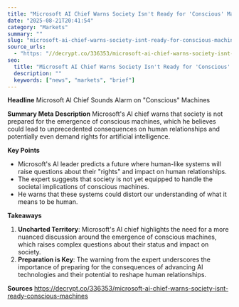 ```yaml
---
title: "Microsoft AI Chief Warns Society Isn't Ready for 'Conscious' Machines"
date: "2025-08-21T20:41:54"
category: "Markets"
summary: ""
slug: "microsoft-ai-chief-warns-society-isnt-ready-for-conscious-machines"
source_urls: 
  - "https: "//decrypt.co/336353/microsoft-ai-chief-warns-society-isnt-ready-conscious-machines""
seo: 
  title: "Microsoft AI Chief Warns Society Isn't Ready for 'Conscious' Machines | Hash & Hedge"
  description: ""
  keywords: ["news", "markets", "brief"]
---
```


**Headline** Microsoft AI Chief Sounds Alarm on "Conscious" Machines

**Summary Meta Description** Microsoft's AI chief warns that society is not prepared for the emergence of conscious machines, which he believes could lead to unprecedented consequences on human relationships and potentially even demand rights for artificial intelligence.

**Key Points**

* Microsoft's AI leader predicts a future where human-like systems will raise questions about their "rights" and impact on human relationships.
* The expert suggests that society is not yet equipped to handle the societal implications of conscious machines.
* He warns that these systems could distort our understanding of what it means to be human.

**Takeaways**

1. **Uncharted Territory**: Microsoft's AI chief highlights the need for a more nuanced discussion around the emergence of conscious machines, which raises complex questions about their status and impact on society.
2. **Preparation is Key**: The warning from the expert underscores the importance of preparing for the consequences of advancing AI technologies and their potential to reshape human relationships.

**Sources**
https://decrypt.co/336353/microsoft-ai-chief-warns-society-isnt-ready-conscious-machines
